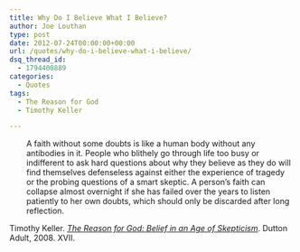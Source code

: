 ```yaml
---
title: Why Do I Believe What I Believe?
author: Joe Louthan
type: post
date: 2012-07-24T00:00:00+00:00
url: /quotes/why-do-i-believe-what-i-believe/
dsq_thread_id:
  - 1794400889
categories:
  - Quotes
tags:
  - The Reason for God
  - Timothy Keller

---
```

<p style="padding-left: 30px;">
  A faith without some doubts is like a human body without any antibodies in it. People who blithely go through life too busy or indifferent to ask hard questions about why they believe as they do will find themselves defenseless against either the experience of tragedy or the probing questions of a smart skeptic. A person&#8217;s faith can collapse almost overnight if she has failed over the years to listen patiently to her own doubts, which should only be discarded after long reflection.
</p>

Timothy Keller. <a href="https://www.amazon.com/dp/1594483493/ref=as_li_ss_til?tag=iamlipr-20&camp=0&creative=0&linkCode=as4&creativeASIN=1594483493&adid=1394S4SHGFA50VMTAQEK&" target="_blank"><em>The Reason for God: Belief in an Age of Skepticism</em></a>. Dutton Adult, 2008. XVII.